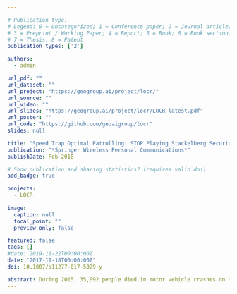 ```yaml
---

# Publication type.
# Legend: 0 = Uncategorized; 1 = Conference paper; 2 = Journal article;
# 3 = Preprint / Working Paper; 4 = Report; 5 = Book; 6 = Book section;
# 7 = Thesis; 8 = Patent
publication_types: ['2']

authors:
  - admin

url_pdf: ""
url_dataset: ""
url_project: "https://geogroup.ai/project/locr/"
url_source: ""
url_video: ""
url_slides: "https://geogroup.ai/project/locr/LOCR_latest.pdf"
url_poster: ""
url_code: "https://github.com/geoaigroup/locr"
slides: null

title: "Speed Trap Optimal Patrolling: STOP Playing Stackelberg Security Games"
publication: "*Springer Wireless Personal Communications*"
publishDate: Feb 2018

# Show publication and sharing statistics? (requires valid doi)
add_badge: true

projects:
  - LOCR
  
image:
  caption: null
  focal_point: ""
  preview_only: false

featured: false
tags: []
#date: 2019-11-22T00:00:00Z
date: "2017-11-18T00:00:00Z"
doi: 10.1007/s11277-017-5029-y

abstract: During 2015, 35,092 people died in motor vehicle crashes on the U.S. roadways, an increase from 32,744 in 2014. The 7.2% increase is the largest percentage increase in nearly 50 years. To reduce reckless driving and the resulting accidents, law enforcement agencies deploy speed traps. However, limited resources prevent full coverage at all times, which leaves many roads uncovered. Law enforcement agencies cannot rely on deterministic coverage as it allows drivers to observe and anticipate covered areas. Therefore, randomized speed trap deployment is vital for active road security. This paper provides random and optimal speed traps deployment based on our innovative STOP framework. STOP utilizes game theory to model drivers' and law enforcers' behaviors. In particular, we provide distinct weights to different actions based on the accidents probability, derive the Nash Equilibrium and Stackelberg Security Equilibrium, and determine the best strategies to deploy. The optimal game solution maximizes law enforcer utility, consequently minimizing the cost paid by the society in terms of reducing vehicle accidents.
---
```

